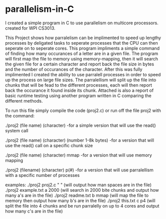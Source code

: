 # parallelism-in-C
I created a simple program in C to use parallelism on multicore processors. created for WPI CS3013.


This Project shows how parralelism can be implimented to speed up lengthy processes by deligated tasks to seperate processes that the CPU can then seperate on to seperate cores. This program impliments a simple command of finding how many occurances of a letter are in a given file. The program will first map the file to memory using memory-mapping, then it will search the given file for a certain character and report back the file size in bytes and the number of occurances of the character. After this was fully implimented I created the ability to use parralell processes in order to speed up the process on large file sizes. The parralellism will split up the file into chunks that will be fead to the different processes, each will then report back the occurance it found inside its chunk. Attached is also a report of basic runtime testing using another program written in C comparing the different methods.

To run this file simply compile the code (proj2.c) or run off the file proj2 with the command:

./proj2 (file name) (character)
    -for a simple version that will use the read() system call
    
./proj2 (file name) (character) (number 1-8k bytes)
    -for a version that will use the read() call on a specific chunk size
    
./proj2 (file name) (character) mmap 
    -for a version that will use memory mapping
    
./proj2 (filename) (character) p(#)
    -for a version that will use parralellism with a specific number of processes
    


examples:
./proj2 proj2.c " "          (will output how man spaces are in the file)
./proj2 example.txt a 2000   (will search in 2000 bite chunks and output how many a's are in the file)
./proj2 readme.txt b mmap    (will map the file to memory then output how many b's are in the file)
./proj2 this.txt c p4        (will split the file into 4 chunks and be run parralelly on up to 4 cores and output how many c's are in the file)
